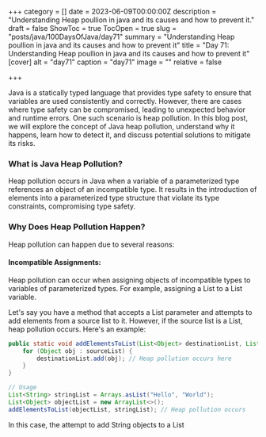 +++
category = []
date = 2023-06-09T00:00:00Z
description = "Understanding Heap poullion in java and its causes and how to prevent it."
draft = false
ShowToc = true
TocOpen = true
slug = "posts/java/100DaysOfJava/day71"
summary = "Understanding Heap poullion in java and its causes and how to prevent it"
title = "Day 71: Understanding Heap poullion in java and its causes and how to prevent it"
[cover]
alt = "day71"
caption = "day71"
image = ""
relative = false

+++

Java is a statically typed language that provides type safety to ensure that variables are used consistently and correctly. However, there are cases where type safety can be compromised, leading to unexpected behavior and runtime errors. One such scenario is heap pollution. In this blog post, we will explore the concept of Java heap pollution, understand why it happens, learn how to detect it, and discuss potential solutions to mitigate its risks.

### What is Java Heap Pollution?
Heap pollution occurs in Java when a variable of a parameterized type references an object of an incompatible type. It results in the introduction of elements into a parameterized type structure that violate its type constraints, compromising type safety.

### Why Does Heap Pollution Happen?
Heap pollution can happen due to several reasons:

#### Incompatible Assignments:
Heap pollution can occur when assigning objects of incompatible types to variables of parameterized types. For example, assigning a List<String> to a List<Object> variable.

Let's say you have a method that accepts a List<Object> parameter and attempts to add elements from a source list to it. However, if the source list is a List<String>, heap pollution occurs. Here's an example:

```java
public static void addElementsToList(List<Object> destinationList, List<?> sourceList) {
    for (Object obj : sourceList) {
        destinationList.add(obj); // Heap pollution occurs here
    }
}

// Usage
List<String> stringList = Arrays.asList("Hello", "World");
List<Object> objectList = new ArrayList<>();
addElementsToList(objectList, stringList); // Heap pollution occurs
```
In this case, the attempt to add String objects to a List<Object> leads to heap pollution. The type safety is compromised, and unexpected behavior can occur when accessing elements from the objectList.

#### Unchecked Type Conversions:
Improper unchecked type conversions can introduce heap pollution. When casting objects to parameterized types without proper type checks, the wrong types can be assigned, leading to heap pollution. Consider the following example:

```java
public static <T> T cast(Object obj) {
    return (T) obj; // Heap pollution occurs here
}

// Usage
List<Integer> integerList = new ArrayList<>();
List rawList = integerList;
List<String> stringList = cast(rawList); // Heap pollution occurs
```
In this case, the cast method attempts to perform an unchecked type conversion of a raw list to a list of strings. This unchecked conversion introduces heap pollution, as the list contains integer elements but is cast to a string list, potentially causing type safety violations and unexpected behavior.

#### Varargs and Generics:
Varargs methods combined with generics can also introduce heap pollution. When invoking varargs methods with incompatible types, heap pollution can occur. Consider the following example:

```java
@SafeVarargs
public static <T> List<T> createList(T... elements) {
    List<T> list = new ArrayList<>();
    for (T element : elements) {
        list.add(element); // Heap pollution occurs here
    }
    return list;
}

// Usage
List<String> stringList = createList("Hello", "World");
```
Although the createList method is annotated with `@SafeVarargs`, indicating it is safe from heap pollution, it can still be misused. If the method is invoked with incompatible types, such as `createList("Hello", 42)`, heap pollution occurs, leading to potential runtime errors when accessing the elements of the list.


### Detecting Heap Pollution:
Detecting heap pollution can be challenging since it often leads to runtime errors rather than compilation errors. However, there are some approaches to detect heap pollution:

#### Compiler Warnings:
Enable compiler warnings using the -Xlint:unchecked flag. This provides warnings about potential heap pollution issues during compilation, giving you a chance to review and address them.

#### Static Code Analysis Tools:
Utilize static code analysis tools that can detect potential heap pollution issues. These tools analyze your code and provide suggestions for improvements to prevent heap pollution scenarios.

### Solving Heap Pollution:
To mitigate the risks associated with heap pollution, consider the following solutions:

#### Use Parameterized Types Correctly:
Ensure that parameterized types are used consistently and correctly throughout your code. Avoid situations where variables of parameterized types reference objects of incompatible types.

#### Enable Compiler Warnings and Annotations:
Enable compiler warnings to get notified about potential heap pollution issues during compilation. Use the @SuppressWarnings("unchecked") annotation to suppress warnings for well-understood and intentional heap pollution cases.

#### Validate and Filter Input:
Validate and filter input data to ensure type compatibility and prevent incompatible objects from entering a parameterized type structure. Perform necessary type checks before performing type conversions or assignments.

#### Design Patterns and Best Practices:
Apply design patterns, such as the Factory pattern or Builder pattern, to encapsulate object creation and ensure type safety. Follow best practices for generic programming to promote type safety and avoid heap pollution scenarios.

#### Testing and Code Reviews:
Thoroughly test your code, including scenarios that involve parameterized types, to uncover potential heap pollution issues. Conduct code reviews to identify and address any heap pollution concerns.


Java heap pollution can introduce type safety violations and unexpected behavior in your code. By understanding the causes, detecting heap pollution, and applying appropriate solutions, you can mitigate the risks and ensure type safety. It is essential to use parameterized types correctly, enable compiler warnings, validate input, follow best practices, conduct thorough testing, and engage in code reviews to prevent heap pollution scenarios.

By prioritizing type safety and being vigilant about potential heap pollution, you can write more robust and reliable Java code.
